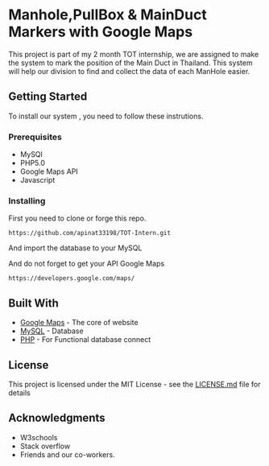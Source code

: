 # Manhole,PullBox & MainDuct Markers with Google Maps

This project is part of my 2 month TOT internship, we are assigned to make the system to mark the position of the Main Duct in Thailand.
This system will help our division to find and collect the data of each ManHole easier. 

## Getting Started

To install our system , you need to follow these instrutions.

### Prerequisites

* MySQl
* PHP5.0
* Google Maps API
* Javascript

### Installing

First you need to clone or forge this repo.

```
https://github.com/apinat33198/TOT-Intern.git
```

And import the database to your MySQL

And do not forget to get your API Google Maps 

```
https://developers.google.com/maps/
```


## Built With

* [Google Maps](https://developers.google.com/maps/) - The core of website
* [MySQL](https://www.mysql.com/) - Database
* [PHP](https://secure.php.net/) - For Functional database connect



## License

This project is licensed under the MIT License - see the [LICENSE.md](LICENSE.md) file for details

## Acknowledgments

* W3schools
* Stack overflow
* Friends and our co-workers.
